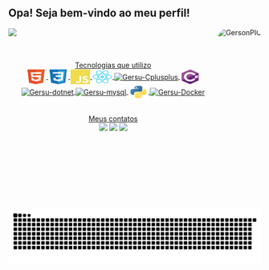 ## Opa! Seja bem-vindo ao meu perfil! 

<div>
  <img align = "right" alt="GersonPIC" height="360" style="border-radius:20px;" src="https://cdn.discordapp.com/attachments/778410628201054240/1031023502729420800/fogo.png">

  <a href="https://www.linkedin.com/in/gerson-da-silva-monteiro-durães-de-souza-138315178/">
  <img height="180em" src="https://github-readme-stats.vercel.app/api?username=GersuD-dev&show_icons=true&theme=dark&include_all_commits=true&count_private=true"/>

</div>

##

<div align="center" style="display: inline_block" ><br>
  <div align="center">
  Tecnologias que utilizo
  </div>
  <img align="center" alt="Gersu-HTML" height="30" width="40" src="https://raw.githubusercontent.com/devicons/devicon/master/icons/html5/html5-original.svg">
  <img align="center" alt="Gersu-CSS" height="30" width="40" src="https://raw.githubusercontent.com/devicons/devicon/master/icons/css3/css3-original.svg">
  <img align="center" alt="Gersu-Js" height="30" width="40" src="https://raw.githubusercontent.com/devicons/devicon/master/icons/javascript/javascript-plain.svg">
  <img align="center" alt="Gersu-React" height="30" width="40" src="https://raw.githubusercontent.com/devicons/devicon/master/icons/react/react-original.svg">
  <img align="center" alt="Gersu-Cplusplus" height="30" width="40" src="https://cdn.jsdelivr.net/gh/devicons/devicon/icons/cplusplus/cplusplus-original.svg">
  <img align="center" alt="Gersu-Csharp" height="30" width="40" src="https://raw.githubusercontent.com/devicons/devicon/master/icons/csharp/csharp-original.svg">
  <img align="center" alt="Gersu-dotnet" height="30" width="40" src="https://cdn.jsdelivr.net/gh/devicons/devicon/icons/dot-net/dot-net-original.svg">
  <img align="center" alt="Gersu-mysql" height="30" width="40" src="https://cdn.jsdelivr.net/gh/devicons/devicon/icons/mysql/mysql-original.svg">
  <img align="center" alt="Gersu-Python" height="30" width="40" src="https://raw.githubusercontent.com/devicons/devicon/master/icons/python/python-original.svg">
  <img align="center" alt="Gersu-Docker" height="30" width="40" src="https://cdn.jsdelivr.net/gh/devicons/devicon/icons/docker/docker-original.svg">
</div>

##
  
<div align="center">
  Meus contatos
  <div>
    <a href="https://www.linkedin.com/in/gerson-da-silva-monteiro-durães-de-souza-138315178/" target="_blank"><img src="https://img.shields.io/badge/-LinkedIn-%230077B5?style=for-the-badge&logo=linkedin&logoColor=white" target="_blank"></a>   
    <a href = "mailto:gersoneson2014@gmail.com"><img src="https://img.shields.io/badge/Gmail-D14836?style=for-the-badge&logo=gmail&logoColor=white" target="_blank"></a>
    <a href="https://instagram.com/gersu.d" target="_blank"><img src="https://img.shields.io/badge/-Instagram-%23E4405F?style=for-the-badge&logo=instagram&logoColor=white" target="_blank"></a>
  </div>
</div>

![Snake animation](https://github.com/GersuD-dev/GersuD-dev/blob/output/github-contribution-grid-snake.svg)

